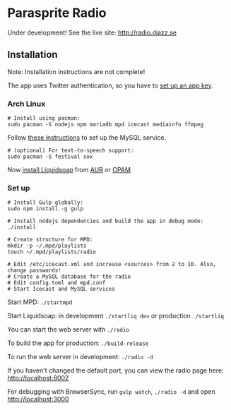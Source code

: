 Parasprite Radio
===

Under development! See the live site: http://radio.djazz.se

Installation
---

Note: Installation instructions are not complete!

The app uses Twitter authentication, so you have to [set up an app key](https://apps.twitter.com/).

### Arch Linux
```
# Install using pacman:
sudo pacman -S nodejs npm mariadb mpd icecast mediainfo ffmpeg
```
Follow [these instructions](https://wiki.archlinux.org/index.php/MySQL#Installation) to set up the MySQL service.

```
# (optional) For text-to-speech support:
sudo pacman -S festival sox
```
Now [install Liquidsoap](http://liquidsoap.fm/download.html) from [AUR](https://aur.archlinux.org/packages/liquidsoap/) or [OPAM](https://opam.ocaml.org/packages/liquidsoap/).


### Set up
```
# Install Gulp globally:
sudo npm install -g gulp

# Install nodejs dependencies and build the app in debug mode:
./install

# Create structure for MPD:
mkdir -p ~/.mpd/playlists
touch ~/.mpd/playlists/radio

# Edit /etc/icecast.xml and increase <sources> from 2 to 10. Also, change passwords!
# Create a MySQL database for the radio
# Edit config.toml and mpd.conf
# Start Icecast and MySQL services
```

Start MPD: `./startmpd`

Start Liquidsoap: in development `./startliq dev` or production `./startliq`

You can start the web server with `./radio`

To build the app for production: `./build-release`

To run the web server in development: `./radio -d`

If you haven't changed the default port, you can view the radio page here: [http://localhost:8002](http://localhost:8002)

For debugging with BrowserSync, run `gulp watch`, `./radio -d` and open [http://localhost:3000](http://localhost:3000)


